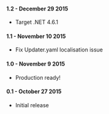 #### 1.2 - December 29 2015
* Target .NET 4.6.1

#### 1.1 - November 10 2015
* Fix Updater.yaml localisation issue

#### 1.0 - November 9 2015
* Production ready!

#### 0.1 - October 27 2015
* Initial release
